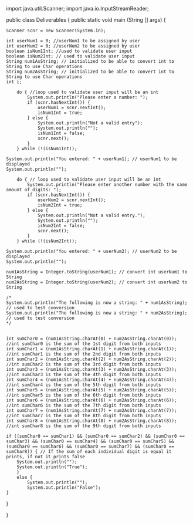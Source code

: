 import java.util.Scanner;
import java.io.InputStreamReader;

public class Deliverables {
public static void main (String [] args) {
	
	Scanner scnr = new Scanner(System.in);
	
	int userNum1 = 0; //userNum1 to be assigned by user
	int userNum2 = 0; //userNum2 to be assigned by user
	boolean isNum1Int; //used to validate user input
	boolean isNum2Int; // used to validate user input
	String num1AsString; // initialized to be able to convert int to String to use Char operations
	String num2AsString; // initialized to be able to convert int to String to use Char operations
	int i;
	
		do { //loop used to validate user input will be an int
			System.out.println("Please enter a number: ");
			if (scnr.hasNextInt()) {
				userNum1 = scnr.nextInt();
				isNum1Int = true;
			} else {
				System.out.println("Not a valid entry");
				System.out.println("");
				isNum1Int = false;
				scnr.next();
			}
		} while (!(isNum1Int));
		
	System.out.println("You entered: " + userNum1); // userNum1 to be displayed
	System.out.println("");
	
		do { // loop used to validate user input will be an int
			System.out.println("Please enter another number with the same amount of digits: ");
			if (scnr.hasNextInt()) {
				userNum2 = scnr.nextInt();
				isNum2Int = true;
			} else {
				System.out.println("Not a valid entry.");
				System.out.println("");
				isNum2Int = false;
				scnr.next();
			}
		} while (!(isNum2Int));
	
	System.out.println("You entered: " + userNum2); // userNum2 to be displayed
	System.out.println("");
	
	num1AsString = Integer.toString(userNum1); // convert int userNum1 to String
	num2AsString = Integer.toString(userNum2); // convert int userNum2 to String
	
	/*
	System.out.println("The following is now a string: " + num1AsString); // used to test conversion
	System.out.println("The following is now a string: " + num2AsString); // used to test conversion
	*/
	
	
	int sumChar0 = (num1AsString.charAt(0) + num2AsString.charAt(0)); //int sumChar0 is the sum of the 1st digit from both inputs
	int sumChar1 = (num1AsString.charAt(1) + num2AsString.charAt(1)); //int sumChar1 is the sum of the 2nd digit from both inputs
	int sumChar2 = (num1AsString.charAt(2) + num2AsString.charAt(2)); //int sumChar2 is the sum of the 3rd digit from both inputs
	int sumChar3 = (num1AsString.charAt(3) + num2AsString.charAt(3)); //int sumChar3 is the sum of the 4th digit from both inputs
	int sumChar4 = (num1AsString.charAt(4) + num2AsString.charAt(4)); //int sumChar4 is the sum of the 5th digit from both inputs
	int sumChar5 = (num1AsString.charAt(5) + num2AsString.charAt(5)); //int sumChar5 is the sum of the 6th digit from both inputs
	int sumChar6 = (num1AsString.charAt(6) + num2AsString.charAt(6)); //int sumChar6 is the sum of the 7th digit from both inputs
	int sumChar7 = (num1AsString.charAt(7) + num2AsString.charAt(7)); //int sumChar7 is the sum of the 8th digit from both inputs
	int sumChar8 = (num1AsString.charAt(8) + num2AsString.charAt(8)); //int sumChar8 is the sum of the 9th digit from both inputs
	
	if ((sumChar0 == sumChar1) && (sumChar0 == sumChar2) && (sumChar0 == sumChar3) && (sumChar0 == sumChar4) && (sumChar0 == sumChar5) && (sumChar0 == sumChar6) && (sumChar0 == sumChar7) && (sumChar0 == sumChar8)) { // If the sum of each individual digit is equal it prints, if not it prints false
		System.out.println("");
		System.out.println("True");
		}
		else {
			System.out.println("");
			System.out.println("False");
	}
}

}
